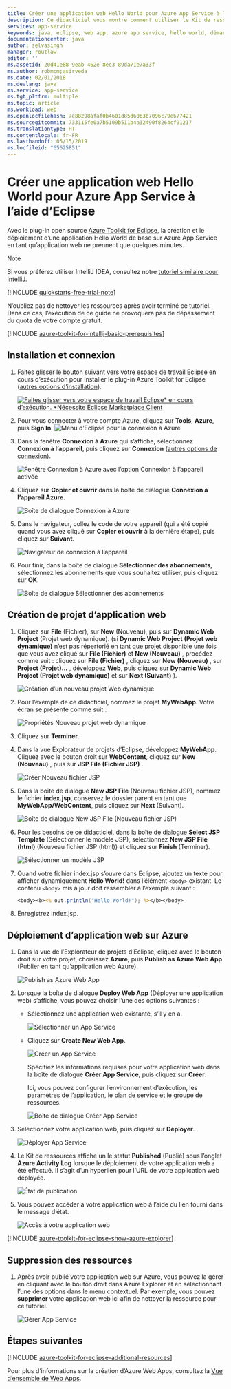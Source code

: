 ```yaml
---
title: Créer une application web Hello World pour Azure App Service à l’aide d’Eclipse
description: Ce didacticiel vous montre comment utiliser le Kit de ressources Azure pour Eclipse pour créer une application Web Hello World pour Azure.
services: app-service
keywords: java, eclipse, web app, azure app service, hello world, démarrage rapide
documentationcenter: java
author: selvasingh
manager: routlaw
editor: ''
ms.assetid: 20d41e88-9eab-462e-8ee3-89da71e7a33f
ms.author: robmcm;asirveda
ms.date: 02/01/2018
ms.devlang: java
ms.service: app-service
ms.tgt_pltfrm: multiple
ms.topic: article
ms.workload: web
ms.openlocfilehash: 7e88298afaf0b4601d85d6063b7096c79e677421
ms.sourcegitcommit: 733115fe0a7b5109b511b4a32490f8264cf91217
ms.translationtype: HT
ms.contentlocale: fr-FR
ms.lasthandoff: 05/15/2019
ms.locfileid: "65625851"
---
```

# <a name="create-a-hello-world-web-app-for-azure-app-service-using-eclipse"></a>Créer une application web Hello World pour Azure App Service à l’aide d’Eclipse

Avec le plug-in open source [Azure Toolkit for Eclipse](https://marketplace.eclipse.org/content/azure-toolkit-eclipse), la création et le déploiement d’une application Hello World de base sur Azure App Service en tant qu’application web ne prennent que quelques minutes.

> [!NOTE]
>
> Si vous préférez utiliser IntelliJ IDEA, consultez notre [tutoriel similaire pour IntelliJ][intellij-hello-world].
>
>[!INCLUDE [quickstarts-free-trial-note](../includes/quickstarts-free-trial-note.md)]
>
> N’oubliez pas de nettoyer les ressources après avoir terminé ce tutoriel. Dans ce cas, l’exécution de ce guide ne provoquera pas de dépassement du quota de votre compte gratuit.
>

[!INCLUDE [azure-toolkit-for-intellij-basic-prerequisites](../includes/azure-toolkit-for-eclipse-basic-prerequisites.md)]

## <a name="installation-and-sign-in"></a>Installation et connexion

1. Faites glisser le bouton suivant vers votre espace de travail Eclipse en cours d’exécution pour installer le plug-in Azure Toolkit for Eclipse ([autres options d’installation](azure-toolkit-for-eclipse-installation.md)).

    [![Faites glisser vers votre espace de travail Eclipse* en cours d’exécution. *Nécessite Eclipse Marketplace Client](https://marketplace.eclipse.org/sites/all/themes/solstice/public/images/marketplace/btn-install.png)](http://marketplace.eclipse.org/marketplace-client-intro?mpc_install=1919278 "Faites glisser vers votre espace de travail Eclipse* en cours d’exécution. *Nécessite Eclipse Marketplace Client")

1. Pour vous connecter à votre compte Azure, cliquez sur **Tools**, **Azure**, puis **Sign In**.
   ![Menu d’Eclipse pour la connexion à Azure][I01]

1. Dans la fenêtre **Connexion à Azure** qui s’affiche, sélectionnez **Connexion à l’appareil**, puis cliquez sur **Connexion** ([autres options de connexion](azure-toolkit-for-eclipse-sign-in-instructions.md)).

   ![Fenêtre Connexion à Azure avec l’option Connexion à l’appareil activée][I02]

1. Cliquez sur **Copier et ouvrir** dans la boîte de dialogue **Connexion à l’appareil Azure**.

   ![Boîte de dialogue Connexion à Azure][I03]

1. Dans le navigateur, collez le code de votre appareil (qui a été copié quand vous avez cliqué sur **Copier et ouvrir** à la dernière étape), puis cliquez sur **Suivant**.

   ![Navigateur de connexion à l’appareil][I04]

1. Pour finir, dans la boîte de dialogue **Sélectionner des abonnements**, sélectionnez les abonnements que vous souhaitez utiliser, puis cliquez sur **OK**.

   ![Boîte de dialogue Sélectionner des abonnements][I05]

## <a name="creating-web-app-project"></a>Création de projet d’application web

1. Cliquez sur **File** (Fichier), sur **New** (Nouveau), puis sur **Dynamic Web Project** (Projet web dynamique). (si **Dynamic Web Project (Projet web dynamique)** n’est pas répertorié en tant que projet disponible une fois que vous avez cliqué sur **File (Fichier)** et **New (Nouveau)** , procédez comme suit : cliquez sur **File (Fichier)** , cliquez sur **New (Nouveau)** , sur **Project (Projet)...** , développez **Web**, puis cliquez sur **Dynamic Web Project (Projet web dynamique)** et sur **Next (Suivant)** ).

   ![Création d’un nouveau projet Web dynamique][file-new-dynamic-web-project]

2. Pour l’exemple de ce didacticiel, nommez le projet **MyWebApp**. Votre écran se présente comme suit :
   
   ![Propriétés Nouveau projet web dynamique][dynamic-web-project-properties]

3. Cliquez sur **Terminer**.

4. Dans la vue Explorateur de projets d’Eclipse, développez **MyWebApp**. Cliquez avec le bouton droit sur **WebContent**, cliquez sur **New (Nouveau)** , puis sur **JSP File (Fichier JSP)** .

   ![Créer Nouveau fichier JSP][create-new-jsp-file]

5. Dans la boîte de dialogue **New JSP File** (Nouveau fichier JSP), nommez le fichier **index.jsp**, conservez le dossier parent en tant que **MyWebApp/WebContent**, puis cliquez sur **Next** (Suivant).

   ![Boîte de dialogue New JSP File (Nouveau fichier JSP)][new-jsp-file-dialog]

6. Pour les besoins de ce didacticiel, dans la boîte de dialogue **Select JSP Template** (Sélectionner le modèle JSP), sélectionnez **New JSP File (html)** (Nouveau fichier JSP (html)) et cliquez sur **Finish** (Terminer).

   ![Sélectionner un modèle JSP][select-jsp-template]

7. Quand votre fichier index.jsp s’ouvre dans Eclipse, ajoutez un texte pour afficher dynamiquement **Hello World!** dans l’élément `<body>` existant. Le contenu `<body>` mis à jour doit ressembler à l’exemple suivant :
   
   ```jsp
   <body><b><% out.println("Hello World!"); %></b></body>
   ```

8. Enregistrez index.jsp.

## <a name="deploying-web-app-to-azure"></a>Déploiement d’application web sur Azure

1. Dans la vue de l’Explorateur de projets d’Eclipse, cliquez avec le bouton droit sur votre projet, choisissez **Azure**, puis **Publish as Azure Web App** (Publier en tant qu’application web Azure).
   
   ![Publish as Azure Web App][publish-as-azure-web-app]

1. Lorsque la boîte de dialogue **Deploy Web App** (Déployer une application web) s’affiche, vous pouvez choisir l’une des options suivantes :

   * Sélectionnez une application web existante, s’il y en a.

      ![Sélectionner un App Service][select-app-service]

   * Cliquez sur **Create New Web App**.

      ![Créer un App Service][create-app-service]

      Spécifiez les informations requises pour votre application web dans la boîte de dialogue **Créer App Service**, puis cliquez sur **Créer**.

      Ici, vous pouvez configurer l’environnement d’exécution, les paramètres de l’application, le plan de service et le groupe de ressources.

      ![Boîte de dialogue Créer App Service][create-app-service-dialog]

1. Sélectionnez votre application web, puis cliquez sur **Déployer**.

   ![Déployer App Service][deploy-app-service]

1. Le Kit de ressources affiche un le statut **Published** (Publié) sous l’onglet **Azure Activity Log** lorsque le déploiement de votre application web a été effectué. Il s’agit d’un hyperlien pour l’URL de votre application web déployée.

   ![État de publication][publish-status]

1. Vous pouvez accéder à votre application web à l’aide du lien fourni dans le message d’état.

   ![Accès à votre application web][browse-web-app]

[!INCLUDE [azure-toolkit-for-eclipse-show-azure-explorer](../includes/azure-toolkit-for-eclipse-show-azure-explorer.md)]

## <a name="cleaning-up-resources"></a>Suppression des ressources

1. Après avoir publié votre application web sur Azure, vous pouvez la gérer en cliquant avec le bouton droit dans Azure Explorer et en sélectionnant l’une des options dans le menu contextuel. Par exemple, vous pouvez **supprimer** votre application web ici afin de nettoyer la ressource pour ce tutoriel.

   ![Gérer App Service][manage-app-service]

## <a name="next-steps"></a>Étapes suivantes

[!INCLUDE [azure-toolkit-for-eclipse-additional-resources](../includes/azure-toolkit-for-eclipse-additional-resources.md)]

Pour plus d’informations sur la création d’Azure Web Apps, consultez la [Vue d’ensemble de Web Apps].

<!-- URL List -->

[Azure Toolkit for Eclipse]: azure-toolkit-for-eclipse.md
[Azure Toolkit for IntelliJ]: ../intellij/azure-toolkit-for-intellij.md
[intellij-hello-world]: ../intellij/azure-toolkit-for-intellij-create-hello-world-web-app.md
[Vue d’ensemble de Web Apps]: /azure/app-service/app-service-web-overview
[Apache Tomcat]: http://tomcat.apache.org/
[Jetty]: http://www.eclipse.org/jetty/
[Legacy Version]: azure-toolkit-for-eclipse-create-hello-world-web-app-legacy-version.md

<!-- IMG List -->
[I01]: media/azure-toolkit-for-eclipse-sign-in-instructions/I01.png
[I02]: media/azure-toolkit-for-eclipse-sign-in-instructions/I02.png
[I03]: media/azure-toolkit-for-eclipse-sign-in-instructions/I03.png
[I04]: media/azure-toolkit-for-eclipse-sign-in-instructions/I04.png
[I05]: media/azure-toolkit-for-eclipse-sign-in-instructions/I05.png

[browse-web-app]: ./media/azure-toolkit-for-eclipse-create-hello-world-web-app/browse-web-app.png
[file-new-dynamic-web-project]: ./media/azure-toolkit-for-eclipse-create-hello-world-web-app/file-new-dynamic-web-project.png
[dynamic-web-project-properties]: ./media/azure-toolkit-for-eclipse-create-hello-world-web-app/dynamic-web-project-properties.png
[create-new-jsp-file]: ./media/azure-toolkit-for-eclipse-create-hello-world-web-app/create-new-jsp-file.png
[new-jsp-file-dialog]: ./media/azure-toolkit-for-eclipse-create-hello-world-web-app/new-jsp-file-dialog.png
[select-jsp-template]: ./media/azure-toolkit-for-eclipse-create-hello-world-web-app/select-jsp-template.png
[publish-as-azure-web-app]: ./media/azure-toolkit-for-eclipse-create-hello-world-web-app/publish-as-azure-web-app.png
[deploy-web-app-dialog]: ./media/azure-toolkit-for-eclipse-create-hello-world-web-app/deploy-web-app-dialog.png
[select-app-service]: ./media/azure-toolkit-for-eclipse-create-hello-world-web-app/select-app-service.png
[create-app-service-dialog]: ./media/azure-toolkit-for-eclipse-create-hello-world-web-app/create-app-service-dialog.png
[publish-status]: ./media/azure-toolkit-for-eclipse-create-hello-world-web-app/publish-status.png
[create-app-service]: ./media/azure-toolkit-for-eclipse-create-hello-world-web-app/create-app-service.png
[deploy-app-service]: ./media/azure-toolkit-for-eclipse-create-hello-world-web-app/deploy-app-service.png
[manage-app-service]: ./media/azure-toolkit-for-eclipse-create-hello-world-web-app/manage-app-service.png

